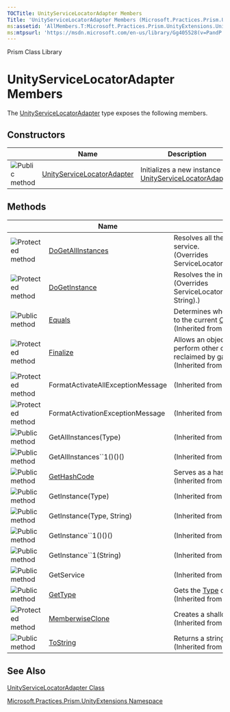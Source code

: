 ```yaml
---
TOCTitle: UnityServiceLocatorAdapter Members
Title: 'UnityServiceLocatorAdapter Members (Microsoft.Practices.Prism.UnityExtensions)'
ms:assetid: 'AllMembers.T:Microsoft.Practices.Prism.UnityExtensions.UnityServiceLocatorAdapter'
ms:mtpsurl: 'https://msdn.microsoft.com/en-us/library/Gg405528(v=PandP.50)'
---
```


Prism Class Library

UnityServiceLocatorAdapter Members
==================================

The [UnityServiceLocatorAdapter](https://msdn.microsoft.com/t:microsoft.practices.prism.unityextensions.unityservicelocatoradapter) type exposes the following members.

Constructors
------------

<span id="constructorTableToggle"></span>
<table>
<colgroup>
<col width="33%" />
<col width="33%" />
<col width="33%" />
</colgroup>
<thead>
<tr class="header">
<th> </th>
<th>Name</th>
<th>Description</th>
</tr>
</thead>
<tbody>
<tr class="odd">
<td><img src="https://msdn.microsoft.com/en-us/Gg405528.pubmethod(en-us,PandP.50).gif" title="Public method" /></td>
<td><a href="https://msdn.microsoft.com/m:microsoft.practices.prism.unityextensions.unityservicelocatoradapter.">UnityServiceLocatorAdapter</a></td>
<td><div class="summary">
Initializes a new instance of <a href="https://msdn.microsoft.com/t:microsoft.practices.prism.unityextensions.unityservicelocatoradapter">UnityServiceLocatorAdapter</a>.
</div></td>
</tr>
</tbody>
</table>

Methods
-------

<span id="methodTableToggle"></span>
<table>
<colgroup>
<col width="33%" />
<col width="33%" />
<col width="33%" />
</colgroup>
<thead>
<tr class="header">
<th> </th>
<th>Name</th>
<th>Description</th>
</tr>
</thead>
<tbody>
<tr class="odd">
<td><img src="https://msdn.microsoft.com/en-us/Gg405528.protmethod(en-us,PandP.50).gif" title="Protected method" /></td>
<td><a href="https://msdn.microsoft.com/m:microsoft.practices.prism.unityextensions.unityservicelocatoradapter.dogetallinstances(system.type)">DoGetAllInstances</a></td>
<td><div class="summary">
Resolves all the instances of the requested service.
</div>
(Overrides ServiceLocatorImplBaseDoGetAllInstances(Type).)</td>
</tr>
<tr class="even">
<td><img src="https://msdn.microsoft.com/en-us/Gg405528.protmethod(en-us,PandP.50).gif" title="Protected method" /></td>
<td><a href="https://msdn.microsoft.com/m:microsoft.practices.prism.unityextensions.unityservicelocatoradapter.dogetinstance(system.type%2csystem.string)">DoGetInstance</a></td>
<td><div class="summary">
Resolves the instance of the requested service.
</div>
(Overrides ServiceLocatorImplBaseDoGetInstance(Type, String).)</td>
</tr>
<tr class="odd">
<td><img src="https://msdn.microsoft.com/en-us/Gg405528.pubmethod(en-us,PandP.50).gif" title="Public method" /></td>
<td><a href="http://msdn2.microsoft.com/en-us/library/bsc2ak47">Equals</a></td>
<td><div class="summary">
Determines whether the specified <a href="http://msdn2.microsoft.com/en-us/library/e5kfa45b">Object</a> is equal to the current <a href="http://msdn2.microsoft.com/en-us/library/e5kfa45b">Object</a>.
</div>
(Inherited from <a href="http://msdn2.microsoft.com/en-us/library/e5kfa45b">Object</a>.)</td>
</tr>
<tr class="even">
<td><img src="https://msdn.microsoft.com/en-us/Gg405528.protmethod(en-us,PandP.50).gif" title="Protected method" /></td>
<td><a href="http://msdn2.microsoft.com/en-us/library/4k87zsw7">Finalize</a></td>
<td><div class="summary">
Allows an object to try to free resources and perform other cleanup operations before it is reclaimed by garbage collection.
</div>
(Inherited from <a href="http://msdn2.microsoft.com/en-us/library/e5kfa45b">Object</a>.)</td>
</tr>
<tr class="odd">
<td><img src="https://msdn.microsoft.com/en-us/Gg405528.protmethod(en-us,PandP.50).gif" title="Protected method" /></td>
<td>FormatActivateAllExceptionMessage</td>
<td>(Inherited from ServiceLocatorImplBase.)</td>
</tr>
<tr class="even">
<td><img src="https://msdn.microsoft.com/en-us/Gg405528.protmethod(en-us,PandP.50).gif" title="Protected method" /></td>
<td>FormatActivationExceptionMessage</td>
<td>(Inherited from ServiceLocatorImplBase.)</td>
</tr>
<tr class="odd">
<td><img src="https://msdn.microsoft.com/en-us/Gg405528.pubmethod(en-us,PandP.50).gif" title="Public method" /></td>
<td>GetAllInstances(Type)</td>
<td>(Inherited from ServiceLocatorImplBase.)</td>
</tr>
<tr class="even">
<td><img src="https://msdn.microsoft.com/en-us/Gg405528.pubmethod(en-us,PandP.50).gif" title="Public method" /></td>
<td>GetAllInstances``1()()()</td>
<td>(Inherited from ServiceLocatorImplBase.)</td>
</tr>
<tr class="odd">
<td><img src="https://msdn.microsoft.com/en-us/Gg405528.pubmethod(en-us,PandP.50).gif" title="Public method" /></td>
<td><a href="http://msdn2.microsoft.com/en-us/library/zdee4b3y">GetHashCode</a></td>
<td><div class="summary">
Serves as a hash function for a particular type.
</div>
(Inherited from <a href="http://msdn2.microsoft.com/en-us/library/e5kfa45b">Object</a>.)</td>
</tr>
<tr class="even">
<td><img src="https://msdn.microsoft.com/en-us/Gg405528.pubmethod(en-us,PandP.50).gif" title="Public method" /></td>
<td>GetInstance(Type)</td>
<td>(Inherited from ServiceLocatorImplBase.)</td>
</tr>
<tr class="odd">
<td><img src="https://msdn.microsoft.com/en-us/Gg405528.pubmethod(en-us,PandP.50).gif" title="Public method" /></td>
<td>GetInstance(Type, String)</td>
<td>(Inherited from ServiceLocatorImplBase.)</td>
</tr>
<tr class="even">
<td><img src="https://msdn.microsoft.com/en-us/Gg405528.pubmethod(en-us,PandP.50).gif" title="Public method" /></td>
<td>GetInstance``1()()()</td>
<td>(Inherited from ServiceLocatorImplBase.)</td>
</tr>
<tr class="odd">
<td><img src="https://msdn.microsoft.com/en-us/Gg405528.pubmethod(en-us,PandP.50).gif" title="Public method" /></td>
<td>GetInstance``1(String)</td>
<td>(Inherited from ServiceLocatorImplBase.)</td>
</tr>
<tr class="even">
<td><img src="https://msdn.microsoft.com/en-us/Gg405528.pubmethod(en-us,PandP.50).gif" title="Public method" /></td>
<td>GetService</td>
<td>(Inherited from ServiceLocatorImplBase.)</td>
</tr>
<tr class="odd">
<td><img src="https://msdn.microsoft.com/en-us/Gg405528.pubmethod(en-us,PandP.50).gif" title="Public method" /></td>
<td><a href="http://msdn2.microsoft.com/en-us/library/dfwy45w9">GetType</a></td>
<td><div class="summary">
Gets the <a href="http://msdn2.microsoft.com/en-us/library/42892f65">Type</a> of the current instance.
</div>
(Inherited from <a href="http://msdn2.microsoft.com/en-us/library/e5kfa45b">Object</a>.)</td>
</tr>
<tr class="even">
<td><img src="https://msdn.microsoft.com/en-us/Gg405528.protmethod(en-us,PandP.50).gif" title="Protected method" /></td>
<td><a href="http://msdn2.microsoft.com/en-us/library/57ctke0a">MemberwiseClone</a></td>
<td><div class="summary">
Creates a shallow copy of the current <a href="http://msdn2.microsoft.com/en-us/library/e5kfa45b">Object</a>.
</div>
(Inherited from <a href="http://msdn2.microsoft.com/en-us/library/e5kfa45b">Object</a>.)</td>
</tr>
<tr class="odd">
<td><img src="https://msdn.microsoft.com/en-us/Gg405528.pubmethod(en-us,PandP.50).gif" title="Public method" /></td>
<td><a href="http://msdn2.microsoft.com/en-us/library/7bxwbwt2">ToString</a></td>
<td><div class="summary">
Returns a string that represents the current object.
</div>
(Inherited from <a href="http://msdn2.microsoft.com/en-us/library/e5kfa45b">Object</a>.)</td>
</tr>
</tbody>
</table>

See Also
--------


[UnityServiceLocatorAdapter Class](https://msdn.microsoft.com/t:microsoft.practices.prism.unityextensions.unityservicelocatoradapter)

[Microsoft.Practices.Prism.UnityExtensions Namespace](https://msdn.microsoft.com/n:microsoft.practices.prism.unityextensions)

